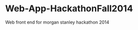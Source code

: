 Web-App-HackathonFall2014
=========================

Web front end for morgan stanley hackathon 2014
